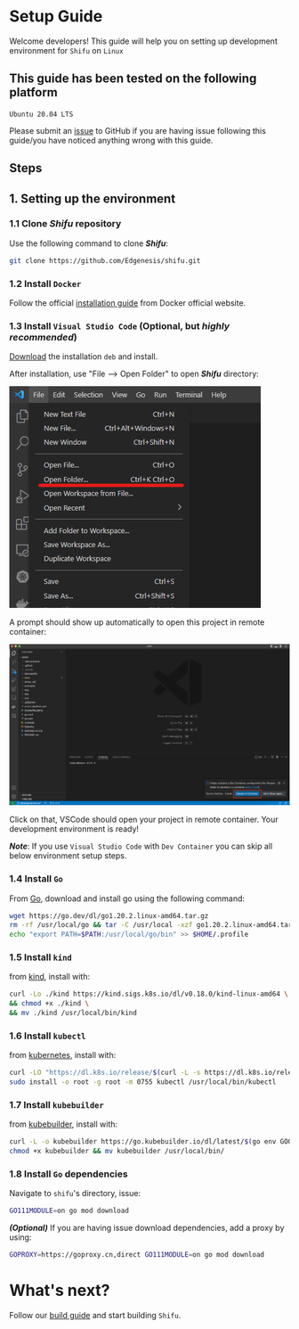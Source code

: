 # Setup Guide

Welcome developers! This guide will help you on setting up development environment for `Shifu` on `Linux`

## This guide has been tested on the following platform

```text
Ubuntu 20.04 LTS
```

Please submit an [issue](https://github.com/Edgenesis/shifu/issues/new) to GitHub if you are having issue following this guide/you have noticed anything wrong with this guide.

## Steps

## 1. Setting up the environment

### 1.1 Clone ***Shifu*** repository

Use the following command to clone ***Shifu***:

```bash
git clone https://github.com/Edgenesis/shifu.git
```

### 1.2 Install `Docker`

Follow the official [installation guide](https://docs.docker.com/engine/install/ubuntu/) from Docker official website.

### 1.3 Install `Visual Studio Code` (Optional, but *highly recommended*)

[Download](https://code.visualstudio.com/download) the installation `deb` and install.

After installation, use "File --> Open Folder" to open ***Shifu*** directory:

![Open folder](img/vscode-open-folder.png)

A prompt should show up automatically to open this project in remote container:

![Remote container prompt](img/develop-vscode-2.png)

Click on that, VSCode should open your project in remote container. Your development environment is ready!

***Note***: If you use `Visual Studio Code` with `Dev Container` you can skip all below environment setup steps.

### 1.4 Install `Go`

From [Go](https://go.dev/doc/install), download and install go using the following command:

```bash
wget https://go.dev/dl/go1.20.2.linux-amd64.tar.gz
rm -rf /usr/local/go && tar -C /usr/local -xzf go1.20.2.linux-amd64.tar.gz
echo "export PATH=$PATH:/usr/local/go/bin" >> $HOME/.profile
```

### 1.5 Install `kind`

from [kind](https://kind.sigs.k8s.io/docs/user/quick-start/), install with:

```bash
curl -Lo ./kind https://kind.sigs.k8s.io/dl/v0.18.0/kind-linux-amd64 \
&& chmod +x ./kind \
&& mv ./kind /usr/local/bin/kind
```

### 1.6 Install `kubectl`

from [kubernetes](https://kubernetes.io/docs/tasks/tools/install-kubectl-linux/), install with:

```bash
curl -LO "https://dl.k8s.io/release/$(curl -L -s https://dl.k8s.io/release/stable.txt)/bin/linux/amd64/kubectl"
sudo install -o root -g root -m 0755 kubectl /usr/local/bin/kubectl

```

### 1.7 Install `kubebuilder`

from [kubebuilder](https://book.kubebuilder.io/quick-start.html), install with:

```bash
curl -L -o kubebuilder https://go.kubebuilder.io/dl/latest/$(go env GOOS)/$(go env GOARCH)
chmod +x kubebuilder && mv kubebuilder /usr/local/bin/

```

### 1.8 Install `Go` dependencies

Navigate to `shifu`'s directory, issue:

```bash
GO111MODULE=on go mod download
```

***(Optional)*** If you are having issue download dependencies, add a proxy by using:

```bash
GOPROXY=https://goproxy.cn,direct GO111MODULE=on go mod download
```

# What's next?

Follow our [build guide](build-shifu.md) and start building `Shifu`.
